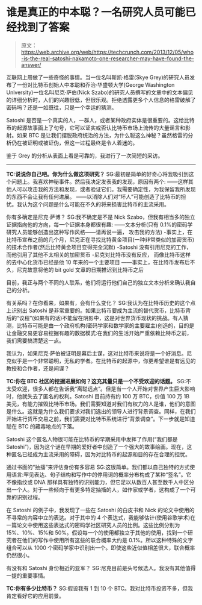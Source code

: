 # 谁是真正的中本聪？一名研究人员可能已经找到了答案

> 原文：<https://web.archive.org/web/https://techcrunch.com/2013/12/05/who-is-the-real-satoshi-nakamoto-one-researcher-may-have-found-the-answer/>

互联网上周做了一些奇怪的事情。当一位名叫斯凯·格雷(Skye Grey)的研究人员发布了一份对比特币创始人中本聪和乔治·华盛顿大学(George Washington University)一位名叫尼克·萨伯(Nick Szabo)的研究人员撰写的文章中的文本偏见的详细分析时，人们的兴趣很低，但很乐观。拒绝透露更多个人信息的格雷破解了密码吗？还是一如既往，只是一个幸运的猜测。

Satoshi 是否是一个真实的人，一群人，或者某种政府实体是很重要的。这给比特币的起源故事画上了句号，它可以证实或否认比特币市场上流传的大量谣言和影射。如果 BTC 是让我们摆脱政府统治的方法，为什么聪这么神秘？虽然格雷的分析仍在被证明或被证伪，但这一过程最终是令人着迷的。

鉴于 Grey 的分析从表面上看是可靠的，我进行了一次简短的采访。

* * *

**TC:说说你自己吧。你为什么做这项研究？** SG:最初是简单的好奇心将我吸引到这个问题上。我喜欢神秘事件。然后我决定发表我的发现，原因有两个:
——这样其他人可以攻击我的方法和发现，或者验证它们。我需要确定性，为我保留我所发现的东西不会让我有任何进展。
——以消除人们对“坏人”可能创造了比特币的担忧。我认为这个问题是什么可能在不久的将来损害比特币的主流采用。

你有多确定是尼克·萨博？
SG:我不确定是不是 Nick Szabo，但我有相当多的独立证据指向他的方向，每一个证据本身都很有趣:
——文本分析(只有 0.1%的密码学研究人员能够创造出这种写作风格——请再说一遍， 攻击我的方法)
-事实上，在比特币宣布之前的几个月，尼克正在寻找比特黄金项目(一种非常类似的加密货币)的技术合作者(然后比特黄金项目变得完全沉默)
-Satoshi 没有引用尼克的工作，而他引用了其他不太相关的加密货币
-尼克对比特币没有反应， 而像比特币这样的去中心化货币已经是他 10 年来的一个主要项目
——事实上，在比特币发布后不久，尼克故意将他的 bit gold 文章的日期推迟到比特币之后

目前，我正与两个不同的人联系，他们将运行他们自己的独立文本分析来确认我自己的分析。

有关系吗？在你看来，如果有，会有什么变化？
SG:我认为在比特币历史的这个点上识别出 Satoshi 是非常重要的。如果比特币要成为主流的替代货币，比特币背后的“议程”(如果有的话)不能留在阴影中，这是对世界货币现状的挑战。有人猜测，比特币可能是由一个政府机构(密码学家和数学家的主要雇主)创造的，目的是让金融交易更容易挖掘有趣的数据模式:在我们的生活开始严重依赖比特币之前，我们需要搞清楚这一点。

我认为，如果尼克·萨伯被证明是幕后主谋，这对比特币来说将是一个好消息。尼克似乎是一个非常聪明，无私的学者。在比特币的起源中，你更希望谁是有远见的教授和合作者，还是间谍？

**TC:你在 BTC 社区的挖掘进展如何？这充其量只是一个不受欢迎的话题。** SG:不太受欢迎，很多人都在告诉我“离聪远点”。但是当一个人开始对世界产生巨大影响时，他就失去了匿名的权利。Satoshi 目前持有约 100 万 BTC，价值 100 万 1B 美元，有能力摧毁比特币市场。我们需要知道对我们有权力的人是谁，他们的意图是什么。这就是为什么我们要求对我们选出的领导人进行背景调查。同样，在我们开始进行货币交易之前，我们需要对比特币系统进行“背景调查”。下一步就是知道聪在 BTC 的藏毒地点的下落。

Satoshi 这个匿名人物很可能在比特币的早期采用中发挥了作用(“我们都是 Satoshi”)，因为这个谜在早期的爱好者中创造了一个强大的故事绘画。现在，这种匿名已经成为主流采用的障碍，因为对比特币的起源和目的存在合理的担忧。

通过书面的“抽搐”来评估身份有多容易 SG:这很简单。我们都以自己独特的方式使用语言:罕见表达、句子结构和写作中的停用词的概率分布构成了某种“签名”。它不像指纹或 DNA 那样具有独特的识别能力，但它足以从数百人甚至数千人中区分出一个人。对于一些倾向于有更多特定抽搐的人，如作家或学者，这构成了一个可靠的识别过程。

在 Satoshi 的例子中，我发现了一些在 Satoshi 的白皮书和 Nick 的论文中使用的不寻常的内容中立的表达。对于其中的 4 个表达式，我能够估计(使用谷歌学术)在一篇论文中使用这些表达式的密码学社区研究人员的比例。这些比例分别为 15%、10%、15%和 50%。假设每一个的使用都独立于其他的使用，找到一个研究者在他们的写作中使用所有这些的联合概率大约是 0.1%。所以这种特殊的文字组合可以从 1000 个密码学家中识别出一个。即使这些近似值相差很大，联合概率仍然很小。

有没有和 Satoshi 身份相近的亚军？
SG:尼克目前是头号候选人。我没有其他值得一提的重要事情。

**TC:你有多少比特币？** SG:假设我有 1 到 10 个 BTC。我对比特币投资不多，但我肯定看好它的应用前景。